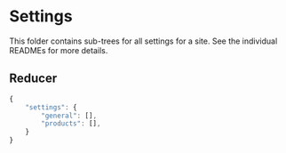 Settings
================

This folder contains sub-trees for all settings for a site. See the individual READMEs for more details.

## Reducer

```js
{
	"settings": {
		"general": [],
		"products": [],
	}
}
```
